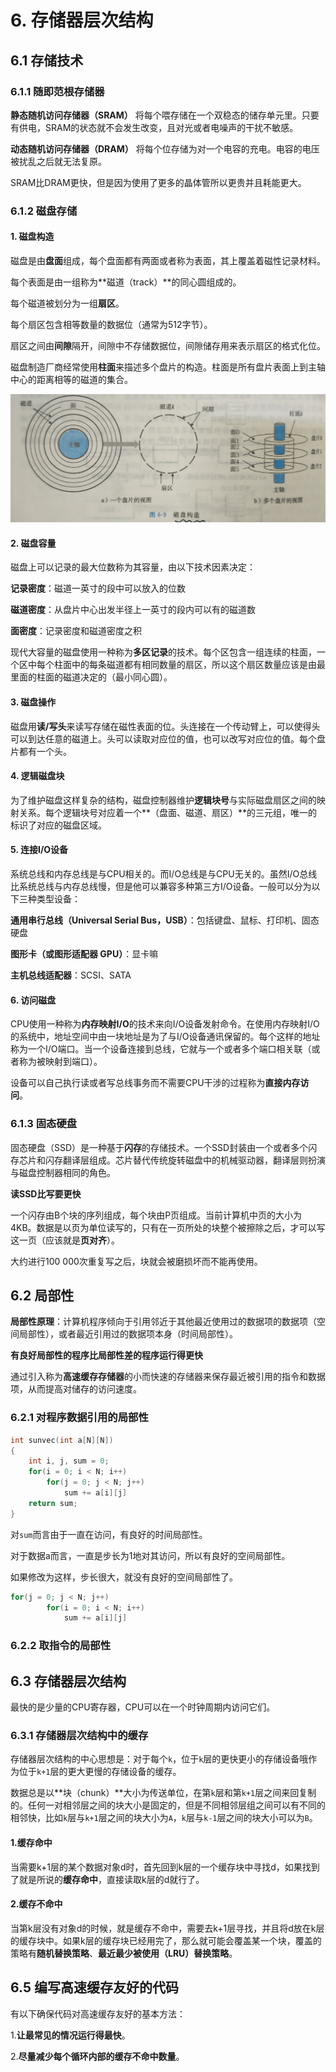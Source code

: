 # 6. 存储器层次结构

## 6.1 存储技术

### 6.1.1 随即范根存储器

**静态随机访问存储器（SRAM）** 将每个喂存储在一个双稳态的储存单元里。只要有供电，SRAM的状态就不会发生改变，且对光或者电噪声的干扰不敏感。

**动态随机访问存储器（DRAM）** 将每个位存储为对一个电容的充电。电容的电压被扰乱之后就无法复原。

SRAM比DRAM更快，但是因为使用了更多的晶体管所以更贵并且耗能更大。

### 6.1.2 磁盘存储

#### 1. 磁盘构造 

磁盘是由**盘面**组成，每个盘面都有两面或者称为表面，其上覆盖着磁性记录材料。

每个表面是由一组称为**磁道（track）**的同心圆组成的。

每个磁道被划分为一组**扇区**。

每个扇区包含相等数量的数据位（通常为512字节）。

扇区之间由**间隙**隔开，间隙中不存储数据位，间隙储存用来表示扇区的格式化位。

磁盘制造厂商经常使用**柱面**来描述多个盘片的构造。柱面是所有盘片表面上到主轴中心的距离相等的磁道的集合。

![](./picture/2.jpg)

#### 2. 磁盘容量

磁盘上可以记录的最大位数称为其容量，由以下技术因素决定：

**记录密度**：磁道一英寸的段中可以放入的位数

**磁道密度**：从盘片中心出发半径上一英寸的段内可以有的磁道数

**面密度**：记录密度和磁道密度之积

现代大容量的磁盘使用一种称为**多区记录**的技术。每个区包含一组连续的柱面，一个区中每个柱面中的每条磁道都有相同数量的扇区，所以这个扇区数量应该是由最里面的柱面的磁道决定的（最小同心圆）。

#### 3. 磁盘操作

磁盘用**读/写头**来读写存储在磁性表面的位。头连接在一个传动臂上，可以使得头可以到达任意的磁道上。头可以读取对应位的值，也可以改写对应位的值。每个盘片都有一个头。

#### 4. 逻辑磁盘块

为了维护磁盘这样复杂的结构，磁盘控制器维护**逻辑块号**与实际磁盘扇区之间的映射关系。每个逻辑块号对应着一个**（盘面、磁道、扇区）**的三元组，唯一的标识了对应的磁盘区域。

#### 5. 连接I/O设备

系统总线和内存总线是与CPU相关的。而I/O总线是与CPU无关的。虽然I/O总线比系统总线与内存总线慢，但是他可以兼容多种第三方I/O设备。一般可以分为以下三种类型设备：

**通用串行总线（Universal Serial Bus，USB）**：包括键盘、鼠标、打印机、固态硬盘

**图形卡（或图形适配器 GPU）**：显卡嘛

**主机总线适配器**：SCSI、SATA

#### 6. 访问磁盘

CPU使用一种称为**内存映射I/O**的技术来向I/O设备发射命令。在使用内存映射I/O的系统中，地址空间中由一块地址是为了与I/O设备通讯保留的。每个这样的地址称为一个I/O端口。当一个设备连接到总线，它就与一个或者多个端口相关联（或者称为被映射到端口）。

设备可以自己执行读或者写总线事务而不需要CPU干涉的过程称为**直接内存访问**。

### 6.1.3 固态硬盘

固态硬盘（SSD）是一种基于**闪存**的存储技术。一个SSD封装由一个或者多个闪存芯片和闪存翻译层组成。芯片替代传统旋转磁盘中的机械驱动器，翻译层则扮演与磁盘控制器相同的角色。

**读SSD比写要更快**

一个闪存由B个块的序列组成，每个块由P页组成。当前计算机中页的大小为4KB。数据是以页为单位读写的，只有在一页所处的块整个被擦除之后，才可以写这一页（应该就是**页对齐**）。

大约进行100 000次重复写之后，块就会被磨损坏而不能再使用。

## 6.2 局部性

**局部性原理**：计算机程序倾向于引用邻近于其他最近使用过的数据项的数据项（空间局部性），或者最近引用过的数据项本身（时间局部性）。

**有良好局部性的程序比局部性差的程序运行得更快**

通过引入称为**高速缓存存储器**的小而快速的存储器来保存最近被引用的指令和数据项，从而提高对储存的访问速度。

### 6.2.1 对程序数据引用的局部性

```c
int sunvec(int a[N][N])
{
    int i, j, sum = 0;
    for(i = 0; i < N; i++)
        for(j = 0; j < N; j++)
            sum += a[i][j]
    return sum; 
}
```

对`sum`而言由于一直在访问，有良好的时间局部性。

对于数据a而言，一直是步长为1地对其访问，所以有良好的空间局部性。

如果修改为这样，步长很大，就没有良好的空间局部性了。

```c
for(j = 0; j < N; j++)
        for(i = 0; i < N; i++)
            sum += a[i][j]
```

### 6.2.2 取指令的局部性

## 6.3 存储器层次结构

最快的是少量的CPU寄存器，CPU可以在一个时钟周期内访问它们。

### 6.3.1 存储器层次结构中的缓存

存储器层次结构的中心思想是：对于每个`k`，位于`k`层的更快更小的存储设备哦作为位于`k+1`层的更大更慢的存储设备的缓存。

数据总是以**块（chunk）**大小为传送单位，在第`k`层和第`k+1`层之间来回复制的。任何一对相邻层之间的块大小是固定的，但是不同相邻层组之间可以有不同的相邻快，比如`k`层与`k+1`层之间的块大小为`A`，`k`层与`k-1`层之间的块大小可以为`B`。

#### 1.缓存命中

当需要k+1层的某个数据对象d时，首先回到k层的一个缓存块中寻找d，如果找到了就是所说的**缓存命中**，直接读取k层的d就行了。

#### 2.缓存不命中

当第k层没有对象d的时候，就是缓存不命中，需要去k+1层寻找，并且将d放在k层的缓存块中。如果k层的缓存块已经用完了，那么就可能会覆盖某一个块，覆盖的策略有**随机替换策略**、**最近最少被使用（LRU）替换策略**。

## 6.5 编写高速缓存友好的代码

有以下确保代码对高速缓存友好的基本方法：

1.**让最常见的情况运行得最快**。

2.**尽量减少每个循环内部的缓存不命中数量**。







